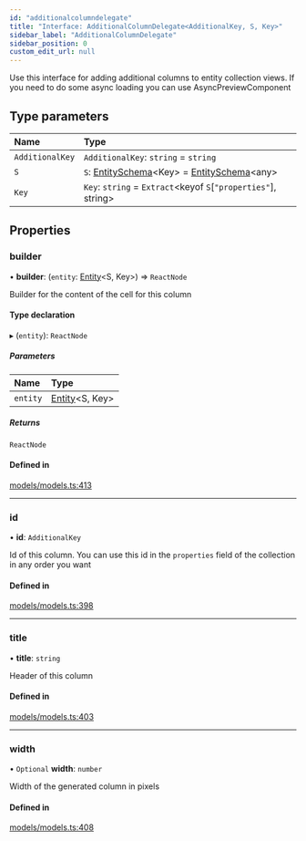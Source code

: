 ```yaml
---
id: "additionalcolumndelegate"
title: "Interface: AdditionalColumnDelegate<AdditionalKey, S, Key>"
sidebar_label: "AdditionalColumnDelegate"
sidebar_position: 0
custom_edit_url: null
---
```


Use this interface for adding additional columns to entity collection views.
If you need to do some async loading you can use AsyncPreviewComponent

## Type parameters

| Name | Type |
| :------ | :------ |
| `AdditionalKey` | `AdditionalKey`: `string` = `string` |
| `S` | `S`: [EntitySchema](entityschema.md)<Key\> = [EntitySchema](entityschema.md)<any\> |
| `Key` | `Key`: `string` = `Extract`<keyof `S`[``"properties"``], string\> |

## Properties

### builder

• **builder**: (`entity`: [Entity](entity.md)<S, Key\>) => `ReactNode`

Builder for the content of the cell for this column

#### Type declaration

▸ (`entity`): `ReactNode`

##### Parameters

| Name | Type |
| :------ | :------ |
| `entity` | [Entity](entity.md)<S, Key\> |

##### Returns

`ReactNode`

#### Defined in

[models/models.ts:413](https://github.com/Camberi/firecms/blob/42dd384/src/models/models.ts#L413)

___

### id

• **id**: `AdditionalKey`

Id of this column. You can use this id in the `properties` field of the
collection in any order you want

#### Defined in

[models/models.ts:398](https://github.com/Camberi/firecms/blob/42dd384/src/models/models.ts#L398)

___

### title

• **title**: `string`

Header of this column

#### Defined in

[models/models.ts:403](https://github.com/Camberi/firecms/blob/42dd384/src/models/models.ts#L403)

___

### width

• `Optional` **width**: `number`

Width of the generated column in pixels

#### Defined in

[models/models.ts:408](https://github.com/Camberi/firecms/blob/42dd384/src/models/models.ts#L408)
